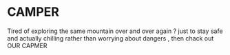 # CAMPER
Tired of exploring the same mountain over and over again ? just to stay safe and actually chilling rather than worrying about dangers  , then chack out OUR CAPMER
